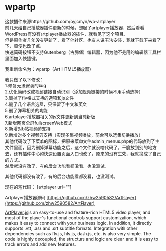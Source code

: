 # wpartp

这款插件来源https://github.com/oyjcmyn/wp-artplayer  
前几天给自己播放器插件更新的时候，想起了artplayer播放器，然后看看WordPress有没有artplayer播放器的插件，就看见了这个项目。  
但是原作者几年没有更新了，看了他社区，也有人说无法安装，我就下载下来看了下，顺便也改了点。  
快速简码按钮不支持Gutenberg（古腾堡）编辑器，因为他不是用的编辑器工具栏里面加入快捷键。  


我重新命名为：wpartp（Art HTML5播放器）  

我只做了以下修改：  
1.修复无法安装的bug  
2.优化简码改成视频链接自动识别（添加视频链接的时候不用手动选择）  
3.删掉了flv格式支持的选项和js文件  
4.删了几个语言选项，只保留了中文和英文  
5.删了弹幕相关的功能  
6.artplayer播放器相关的js文件更新到当前新版  
7.新增网页全屏fullscreenWeb模式  
8.新增对b站视频的支持  
9.新增对多个视频的支持（实现多集视频播放，前台可以选集切换播放）  
其他代码改了下菜单的图标，把原来菜单文件admin_menus.php的代码放到了主文件里面，因为删掉弹幕功能之后，这个文件就没啥代码了，干脆放到别的地方去，还有插件中心的快速设置页面入口也改了，原来的没有生效，我就换成了自己的方式。  
然后就没有改了，有的后台功能看都没看，也没测试。  



其他代码都没有改了，有的后台功能看都没看，也没测试。  

现在的短代码： 
[artplayer url=""]

Artplayer播放器源码 [https://github.com/zhw2590582/ArtPlayer](https://github.com/zhw2590582/ArtPlayer)

[ArtPlayer.js](https://artplayer.org/)is an easy-to-use and feature-rich HTML5 video player, and most of the player's functional controls support customization, which makes it easy to connect with your business logic. In addition, it directly supports .vtt, .ass and .srt subtitle formats. Integration with other dependencies such as flv.js, hls.js, dash.js, etc. is also very simple. The code is highly decoupled, the structure and logic are clear, and it is easy to track errors and add new features.
